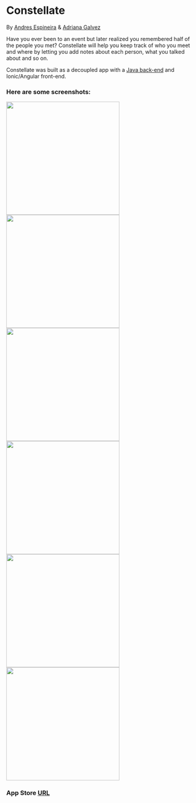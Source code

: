 # Constellate

By [Andres Espineira](https://github.com/amespineira) & [Adriana Galvez](https://github.com/Attacktic)

Have you ever been to an event but later realized you remembered half of the people you met?
Constellate will help you keep track of who you meet and where by letting you add notes about each person, what you talked about and so on.

Constellate was built as a decoupled app with a [Java back-end](https://github.com/amespineira/q3Project) and Ionic/Angular front-end.

### Here are some screenshots:

<img src="http://i1308.photobucket.com/albums/s615/Attacktic/Simulator%20Screen%20Shot%20Sep%2013%202016%202.19.12%20PM_zpskyhbvilw.png" width="300">
<img src="http://i1308.photobucket.com/albums/s615/Attacktic/Simulator%20Screen%20Shot%20Sep%2013%202016%202.04.16%20PM_zpsib1qvnys.png" width="300">
<img src="http://i1308.photobucket.com/albums/s615/Attacktic/Simulator%20Screen%20Shot%20Sep%2013%202016%205.38.22%20PM_zpsaqkhb3sv.png" width="300">
<img src="http://i1308.photobucket.com/albums/s615/Attacktic/Simulator%20Screen%20Shot%20Sep%2013%202016%202.05.11%20PM_zpsuringw28.png" width="300">
<img src="http://i1308.photobucket.com/albums/s615/Attacktic/Simulator%20Screen%20Shot%20Sep%2013%202016%205.41.53%20PM_zps9ddzyihj.png" width="300">
<img src="http://i1308.photobucket.com/albums/s615/Attacktic/Simulator%20Screen%20Shot%20Sep%2013%202016%205.41.36%20PM_zpsihwj8g0a.png" width="300">

### App Store [URL](#)
